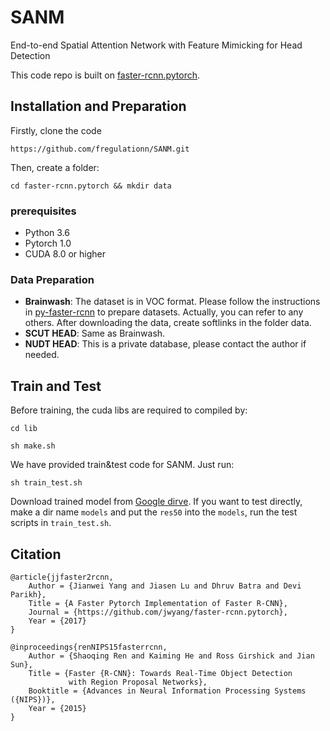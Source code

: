 # SANM
End-to-end Spatial Attention Network with Feature Mimicking for Head Detection



This code repo is built on [faster-rcnn.pytorch](https://github.com/jwyang/faster-rcnn.pytorch). 

## Installation and Preparation

Firstly, clone the code

```
https://github.com/fregulationn/SANM.git
```

Then, create a folder:
```
cd faster-rcnn.pytorch && mkdir data
```

### prerequisites

* Python 3.6
* Pytorch 1.0
* CUDA 8.0 or higher

### Data Preparation

* **Brainwash**: The dataset is in VOC format. Please follow the instructions in [py-faster-rcnn](https://github.com/rbgirshick/py-faster-rcnn#beyond-the-demo-installation-for-training-and-testing-models) to prepare  datasets. Actually, you can refer to any others. After downloading the data, create softlinks in the folder data.
* **SCUT HEAD**:  Same as Brainwash. 
* **NUDT HEAD**:  This is a private database, please contact the author if needed.

## Train and Test
Before training, the cuda libs are required to compiled by:

```
cd lib

sh make.sh

```

We have provided train&test code for SANM. Just run:

```
sh train_test.sh
```

Download trained model from [Google dirve](https://drive.google.com/open?id=1z0UemgZo1-8ZzAu_vRC0_tQ2Cj8Q-nGR). If you want to test directly, make a dir name `models` and put the `res50` into the `models`, run the test scripts in `train_test.sh`.  


## Citation

    @article{jjfaster2rcnn,
        Author = {Jianwei Yang and Jiasen Lu and Dhruv Batra and Devi Parikh},
        Title = {A Faster Pytorch Implementation of Faster R-CNN},
        Journal = {https://github.com/jwyang/faster-rcnn.pytorch},
        Year = {2017}
    }
    
    @inproceedings{renNIPS15fasterrcnn,
        Author = {Shaoqing Ren and Kaiming He and Ross Girshick and Jian Sun},
        Title = {Faster {R-CNN}: Towards Real-Time Object Detection
                 with Region Proposal Networks},
        Booktitle = {Advances in Neural Information Processing Systems ({NIPS})},
        Year = {2015}
    }
